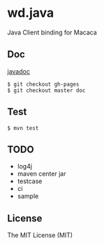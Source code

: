 # wd.java

Java Client binding for Macaca

## Doc

[javadoc](//macacajs.github.io/wd.java/doc/)

```shell
$ git checkout gh-pages
$ git checkout master doc
```

## Test

```shell
$ mvn test
```

## TODO

- log4j
- maven center jar
- testcase
- ci
- sample

## License

The MIT License (MIT)
